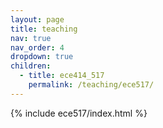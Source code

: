 ```yaml
---
layout: page
title: teaching
nav: true
nav_order: 4
dropdown: true
children:
  - title: ece414_517
    permalink: /teaching/ece517/
---
```


{% include ece517/index.html %}